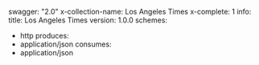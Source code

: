 swagger: "2.0"
x-collection-name: Los Angeles Times
x-complete: 1
info:
  title: Los Angeles Times
  version: 1.0.0
schemes:
- http
produces:
- application/json
consumes:
- application/json